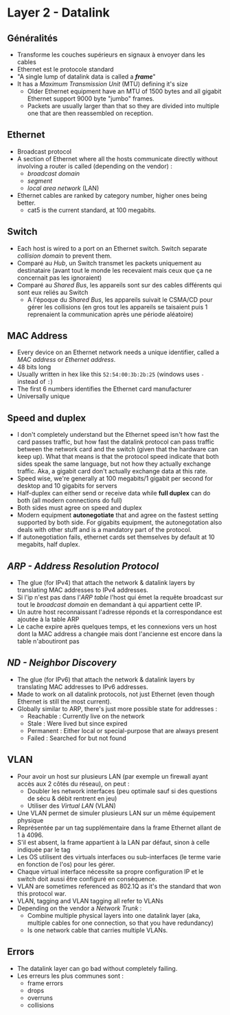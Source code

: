 # Layer 2 - Datalink

## Généralités

* Transforme les couches supérieurs en signaux à envoyer dans les cables
* Ethernet est le protocole standard
* "A single lump of datalink data is called a _**frame**_"
* It has a _Maximum Transmission Unit_ \(MTU\) defining it's size
  * Older Ethernet equipment have an MTU of 1500 bytes and all gigabit Ethernet support 9000 byte "jumbo" frames.
  * Packets are usually larger than that so they are divided into multiple one that are then reassembled on reception.

## Ethernet

* Broadcast protocol
* A section of Ethernet where all the hosts communicate directly without involving a router is called \(depending on the vendor\) :
  * _broadcast domain_
  * _segment_ 
  * _local area network_ \(LAN\)
* Ethernet cables are ranked by category number, higher ones being better.
  * cat5 is the current standard, at 100 megabits.

## Switch

* Each host is wired to a port on an Ethernet switch. Switch separate _collision domain_ to prevent them.
* Comparé au _Hub_, un Switch transmet les packets uniquement au destinataire \(avant tout le monde les recevaient mais ceux que ça ne concernait pas les ignoraient\)
* Comparé au _Shared Bus_, les appareils sont sur des cables différents qui sont eux reliés au Switch
  * A l'époque du _Shared Bus_, les appareils suivait le CSMA/CD pour gérer les collisions \(en gros tout les appareils se taisaient puis 1 reprenaient la communication après une période aléatoire\)

## MAC Address

* Every device on an Ethernet network needs a unique identifier, called a _MAC address_ or _Ethernet address_.
* 48 bits long
* Usually written in hex like this `52:54:00:3b:2b:25` \(windows uses `-` instead of `:`\)
* The first 6 numbers identifies the Ethernet card manufacturer
* Universally unique

## Speed and duplex

* I don't completely understand but the Ethernet speed isn't how fast the card passes traffic, but how fast the datalink protocol can pass traffic between the network card and the switch \(given that the hardware can keep up\). What that means is that the protocol speed indicate that both sides speak the same language, but not how they actually exchange traffic. Aka, a gigabit card don't actually exchange data at this rate.
* Speed wise, we're generally at 100 megabits/1 gigabit per second for desktop and 10 gigabits for servers
* Half-duplex can either send or receive data while **full duplex** can do both \(all modern connections do full\)
* Both sides must agree on speed and duplex
* Modern equipment **autonegotiate** that and agree on the fastest setting supported by both side. For gigabits equipment, the autonegotation also deals with other stuff and is a mandatory part of the protocol.
* If autonegotiation fails, ethernet cards set themselves by default at 10 megabits, half duplex.

## _ARP - Address Resolution Protocol_

* The glue \(for IPv4\) that attach the network & datalink layers by translating MAC addresses to IPv4 addresses.
* Si l'ip n'est pas dans l'_ARP table_ l'host qui émet la requête broadcast sur tout le _broadcast domain_ en demandant à qui appartient cette IP.
* Un autre host reconnaissant l'adresse réponds et la correspondance est ajoutée à la table ARP
* Le cache expire après quelques temps, et les connexions vers un host dont la MAC address a changée mais dont l'ancienne est encore dans la table n'aboutiront pas

## _ND - Neighbor Discovery_ 

* The glue \(for IPv6\) that attach the network & datalink layers by translating MAC addresses to IPv6 addresses.
* Made to work on all datalink protocols, not just Ethernet \(even though Ethernet is still the most current\).
* Globally similar to ARP, there's just more possible state for addresses :
  * Reachable : Currently live on the network
  * Stale : Were lived but since expired
  * Permanent : Either local or special-purpose that are always present
  * Failed : Searched for but not found

## VLAN

* Pour avoir un host sur plusieurs LAN \(par exemple un firewall ayant accès aux 2 côtés du réseau\), on peut :
  * Doubler les network interfaces \(peu optimale sauf si des questions de sécu & débit rentrent en jeu\)
  * Utiliser des _Virtual LAN_ \(VLAN\)
* Une VLAN permet de simuler plusieurs LAN sur un même équipement physique
* Représentée par un tag supplémentaire dans la frame Ethernet allant de 1 à 4096.
* S'il est absent, la frame appartient à la LAN par défaut, sinon à celle indiquée par le tag
* Les OS utilisent des virtuals interfaces ou sub-interfaces \(le terme varie en fonction de l'os\) pour les gérer. 
* Chaque virtual interface nécessite sa propre configuration IP et le switch doit aussi être configuré en conséquence.
* VLAN are sometimes referenced as 802.1Q as it's the standard that won this protocol war.
* VLAN, tagging and VLAN tagging all refer to VLANs
* Depending on the vendor a _Network Trunk_ :
  * Combine multiple physical layers into one datalink layer \(aka, multiple cables for one connection, so that you have redundancy\)
  * Is one network cable that carries multiple VLANs.

## Errors

* The datalink layer can go bad without completely failing.
* Les erreurs les plus communes sont :
  * frame errors
  * drops
  * overruns
  * collisions

